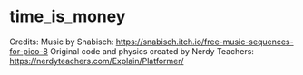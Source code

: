 ﻿# time_is_money
Credits:
Music by Snabisch: https://snabisch.itch.io/free-music-sequences-for-pico-8
Original code and physics created by Nerdy Teachers: https://nerdyteachers.com/Explain/Platformer/
